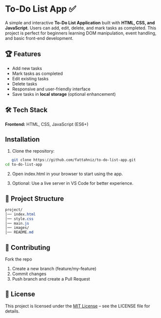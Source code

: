 # To-Do List App ✅

A simple and interactive **To-Do List Application** built with **HTML, CSS, and JavaScript**. Users can add, edit, delete, and mark tasks as completed. This project is perfect for beginners learning DOM manipulation, event handling, and basic front-end development.

## 🏆 Features

- Add new tasks  
- Mark tasks as completed  
- Edit existing tasks  
- Delete tasks  
- Responsive and user-friendly interface  
- Save tasks in **local storage** (optional enhancement)  

## 🛠️ Tech Stack

**Frontend:** HTML, CSS, JavaScript (ES6+)

## Installation
1. Clone the repository:
```bash
   git clone https://github.com/fattahniz/to-do-list-app.git
cd to-do-list-app
```

2. Open index.html in your browser to start using the app.

3. Optional: Use a live server in VS Code for better experience.

## 📂 Project Structure
```css
project/
│── index.html
│── style.css
│── main.js
│── images/
│── README.md
```

## 🤝 Contributing
Fork the repo

1. Create a new branch (feature/my-feature)
2. Commit changes
3. Push branch and create a Pull Request

## 📄 License
This project is licensed under the [MIT License](LICENSE) – see the LICENSE
file for details.
